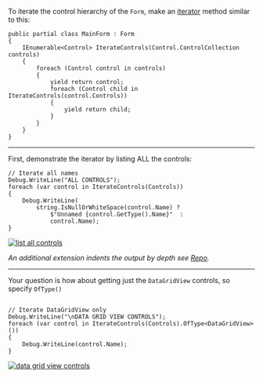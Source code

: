To iterate the control hierarchy of the `Form`, make an [iterator](https://learn.microsoft.com/en-us/dotnet/csharp/iterators) method similar to this:

```
public partial class MainForm : Form
{
    IEnumerable<Control> IterateControls(Control.ControlCollection controls)
    {
        foreach (Control control in controls) 
        {
            yield return control;
            foreach (Control child in IterateControls(control.Controls))
            { 
                yield return child;
            }
        }
    }
}
```

___

First, demonstrate the iterator by listing ALL the controls:

```
// Iterate all names
Debug.WriteLine("ALL CONTROLS");
foreach (var control in IterateControls(Controls))
{
    Debug.WriteLine(
        string.IsNullOrWhiteSpace(control.Name) ?
            $"Unnamed {control.GetType().Name}"  :
            control.Name);
}
```

[![list all controls][1]][1]

*An additional extension indents the output by depth see [Repo](https://github.com/IVSoftware/iterate-controls-of-type.git).*
___

Your question is how about getting just the `DataGridView` controls, so specify `OfType()`

```

// Iterate DataGridView only
Debug.WriteLine("\nDATA GRID VIEW CONTROLS");
foreach (var control in IterateControls(Controls).OfType<DataGridView>())
{
    Debug.WriteLine(control.Name);
}
```
[![data grid view controls][2]][2]


  [1]: https://i.stack.imgur.com/plMjo.png
  [2]: https://i.stack.imgur.com/l2K6t.png